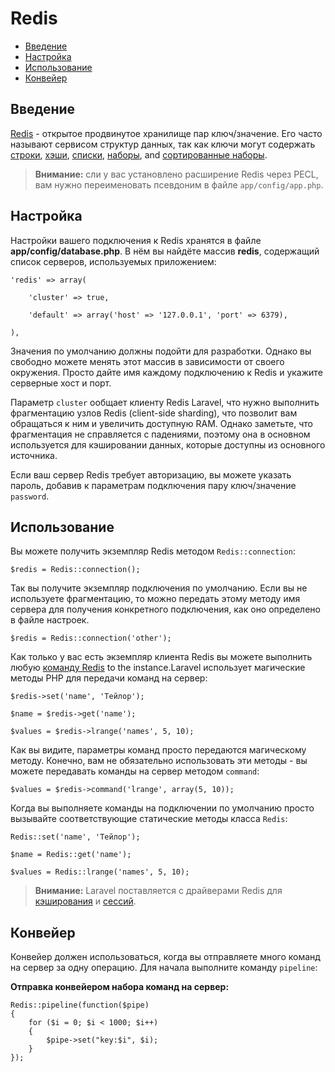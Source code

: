 # Redis

- [Введение](#introduction)
- [Настройка](#configuration)
- [Использование](#usage)
- [Конвейер](#pipelining)

<a name="introduction"></a>
## Введение

[Redis](http://redis.io) - открытое продвинутое хранилище пар ключ/значение. Его часто называют сервисом структур данных, так как ключи могут содержать [строки](http://redis.io/topics/data-types#strings), [хэши](http://redis.io/topics/data-types#hashes), [списки](http://redis.io/topics/data-types#lists), [наборы](http://redis.io/topics/data-types#sets), and [сортированные наборы](http://redis.io/topics/data-types#sorted-sets).

> **Внимание:** сли у вас установлено расширение Redis через PECL, вам нужно переименовать псевдоним в файле `app/config/app.php`.

<a name="configuration"></a>
## Настройка

Настройки вашего подключения к Redis хранятся в файле **app/config/database.php**. В нём вы найдёте массив **redis**, содержащий список серверов, используемых приложением:

	'redis' => array(

		'cluster' => true,

		'default' => array('host' => '127.0.0.1', 'port' => 6379),

	),

Значения по умолчанию должны подойти для разработки. Однако вы свободно можете менять этот массив в зависимости от своего окружения. Просто дайте имя каждому подключению к Redis и укажите серверные хост и порт.

Параметр `cluster` ообщает клиенту Redis Laravel, что нужно выполнить фрагментацию узлов Redis (client-side sharding), что позволит вам обращаться к ним и увеличить доступную RAM. Однако заметьте, что фрагментация не справляется с падениями, поэтому она в основном используется для кэшировании данных, которые доступны из основного источника.

Если ваш сервер Redis требует авторизацию, вы можете указать пароль, добавив к параметрам подключения пару ключ/значение `password`.

<a name="usage"></a>
## Использование

Вы можете получить экземпляр Redis методом `Redis::connection`:

	$redis = Redis::connection();

Так вы получите экземпляр подключения по умолчанию. Если вы не используете фрагментацию, то можно передать этому методу имя сервера для получения конкретного подключения, как оно определено в файле настроек.

	$redis = Redis::connection('other');

Как только у вас есть экземпляр клиента Redis вы можете выполнить любую [команду Redis](http://redis.io/commands) to the instance.Laravel использует магические методы PHP для передачи команд на сервер:

	$redis->set('name', 'Тейлор');

	$name = $redis->get('name');

	$values = $redis->lrange('names', 5, 10);

Как вы видите, параметры команд просто передаются магическому методу. Конечно, вам не обязательно использовать эти методы - вы можете передавать команды на сервер методом `command`:

	$values = $redis->command('lrange', array(5, 10));

Когда вы выполняете команды на подключении по умолчанию просто вызывайте соответствующие статические методы класса `Redis`:

	Redis::set('name', 'Тейлор');

	$name = Redis::get('name');

	$values = Redis::lrange('names', 5, 10);

> **Внимание:** Laravel поставляется с драйверами Redis для [кэширования](/docs/cache) и [сессий](/docs/session).

<a name="pipelining"></a>
## Конвейер

Конвейер должен использоваться, когда вы отправляете много команд на сервер за одну операцию. Для начала выполните команду `pipeline`:

**Отправка конвейером набора команд на сервер:**

	Redis::pipeline(function($pipe)
	{
		for ($i = 0; $i < 1000; $i++)
		{
			$pipe->set("key:$i", $i);
		}
	});